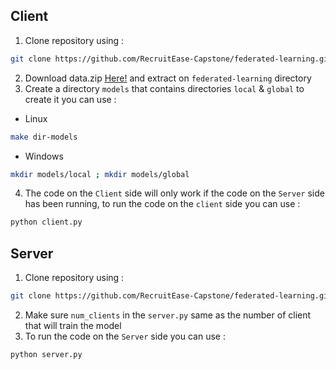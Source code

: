 ## Client
1. Clone repository using :
```sh
git clone https://github.com/RecruitEase-Capstone/federated-learning.git
```
2. Download data.zip [Here!](https://drive.google.com/file/d/1PcXL4kbVY1w4aWz0rvFgCxPD8Tz9bNVY/view?usp=sharing) and extract on `federated-learning` directory
3. Create a directory `models` that contains directories  `local` & `global` to create it you can use :
* Linux
```sh
make dir-models
```
* Windows
```sh
mkdir models/local ; mkdir models/global
```
4. The code on the `Client` side will only work if the code on the `Server` side has been running, to run the code on the `client` side you can use :
```sh
python client.py
```

## Server
1. Clone repository using :
```sh
git clone https://github.com/RecruitEase-Capstone/federated-learning.git
```
2. Make sure `num_clients` in the `server.py` same as the number of client that will train the model
3. To run the code on the `Server` side you can use :
```sh
python server.py
```